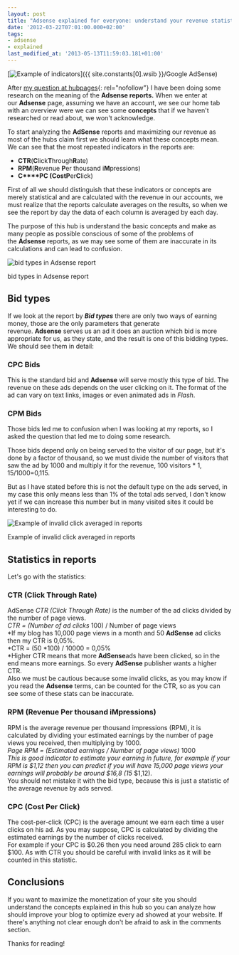 ```yaml
---
layout: post
title: "Adsense explained for everyone: understand your revenue statistics"
date: '2012-03-22T07:01:00.000+02:00'
tags:
- adsense
- explained
last_modified_at: '2013-05-13T11:59:03.181+01:00'
---
```


[![Example of indicators](https://i.imgur.com/teAzmHl.png)]({{ site.constants[0].wsib }}/Google AdSense)

After [my question at hubpages](https://criticthinking.hubpages.com/question/162981/how-can-i-increase-my-rpm-in-adsense){: rel="nofollow"} I have been doing some research on the meaning of the **Adsense ****reports****.** When we enter at our **Adsense** page, assuming we have an account, we see our home tab with an overview were we can see some **concepts** that if we haven't researched or read about, we won't acknowledge.

To start analyzing the **AdSense** reports and maximizing our revenue as most of the hubs claim first we should learn what these concepts mean.\
We can see that the most repeated indicators in the reports are:

- **CTR**(**C**lick**T**hrough**R**ate)
- **RPM**(**R**evenue **P**er thousand i**M**pressions)
- **C****PC **(**C**ost**P**er**C**lick)

First of all we should distinguish that these indicators or concepts are merely statistical and are calculated with the revenue in our accounts, we must realize that the reports calculate averages on the results, so when we see the report by day the data of each column is averaged by each day.

The purpose of this hub is understand the basic concepts and make as many people as possible conscious of some of the problems of the **Adsense** reports, as we may see some of them are inaccurate in its calculations and can lead to confusion.

![bid types in Adsense report](https://i.imgur.com/19HuBfU.png)

bid types in Adsense report

Bid types
---------

If we look at the report by ***Bid types*** there are only two ways of earning money, those are the only parameters that generate revenue. **Adsense** serves us an ad it does an auction which bid is more appropriate for us, as they state, and the result is one of this bidding types. We should see them in detail:

### **CPC Bids**

This is the standard bid and **Adsense** will serve mostly this type of bid. The revenue on these ads depends on the user clicking on it. The format of the ad can vary on text links, images or even animated ads in *Flash*.

### **CPM Bids**

Those bids led me to confusion when I was looking at my reports, so I asked the question that led me to doing some research.

Those bids depend only on being served to the visitor of our page, but it's done by a factor of thousand, so we must divide the number of visitors that saw the ad by 1000 and multiply it for the revenue, 100 visitors * $1,15 / 1000 =$0,115.

But as I have stated before this is not the default type on the ads served, in my case this only means less than 1% of the total ads served, I don't know yet if we can increase this number but in many visited sites it could be interesting to do.

![Example of invalid click averaged in reports](https://i.imgur.com/upleiUN.png)

Example of invalid click averaged in reports

Statistics in reports
---------------------

Let's go with the statistics:

### **CTR (Click Through Rate)**

AdSense *CTR (Click Through Rate)* is the number of the ad clicks divided by the number of page views.\
*CTR = (Number of ad clicks* 100) / Number of page views\
*If my blog has 10,000 page views in a month and 50 **AdSense** ad clicks then my CTR is 0,05%.\
*CTR = (50 *100) / 10000 = 0,05%\
*Higher CTR means that more **AdSense**ads have been clicked, so in the end means more earnings. So every **AdSense** publisher wants a higher CTR.\
Also we must be cautious because some invalid clicks, as you may know if you read the **Adsense** terms, can be counted for the CTR, so as you can see some of these stats can be inaccurate.

### **RPM (Revenue Per thousand iMpressions)**

RPM is the average revenue per thousand impressions (RPM), it is calculated by dividing your estimated earnings by the number of page views you received, then multiplying by 1000.\
*Page RPM = (Estimated earnings / Number of page views)* 1000\
*This is good indicator to estimate your earning in future, for example if your RPM is $1,12 then you can predict if you will have 15,000 page views your earnings will probably be around $16,8 (15* $1,12).\
You should not mistake it with the bid type, because this is just a statistic of the average revenue by ads served.

### **CPC (Cost Per Click)**

The cost-per-click (CPC) is the average amount we earn each time a user clicks on his ad. As you may suppose, CPC is calculated by dividing the estimated earnings by the number of clicks received.\
For example if your CPC is $0.26 then you need around 285 click to earn $100. As with CTR you should be careful with invalid links as it will be counted in this statistic.

Conclusions
-----------

If you want to maximize the monetization of your site you should understand the concepts explained in this hub so you can analyze how should improve your blog to optimize every ad showed at your website. If there's anything not clear enough don't be afraid to ask in the comments section.

Thanks for reading!
